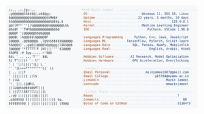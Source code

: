 <picture>
  <source srcset="https://raw.githubusercontent.com/mmazinjameel/mmazinjameel/main/dark_mode.svg?v=1745597533" media="(prefers-color-scheme: dark)">
  <img src="https://raw.githubusercontent.com/mmazinjameel/mmazinjameel/main/light_mode.svg?v=1745597533">
</picture>
